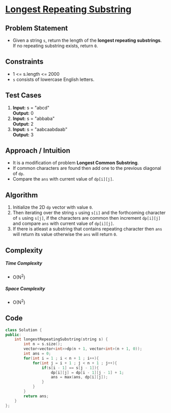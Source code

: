 # [Longest Repeating Substring](https://leetcode.com/problems/longest-repeating-substring/description/)

## Problem Statement
- Given a string `s`, return the length of the **longest repeating substrings**. If no repeating substring exists, return `0`.

## Constraints
- 1 <= s.length <= 2000
- `s` consists of lowercase English letters.


## Test Cases
1. **Input:**  s = "abcd" <br>
**Output:** 0
2. **Input:** s = "abbaba"<br>
**Output:** 2
3. **Input:** s = "aabcaabdaab"<br>
**Output:** 3

## Approach / Intuition 
- It is a modification of problem **Longest Common Substring**.
- If common characters are found then add one to the previous diagonal of `dp`.
- Compare the `ans` with current value of `dp[i][j]`.

## Algorithm 
1. Initialize the 2D `dp` vector with value `0`.
2. Then iterating over the string `s` using `s[i]` and the forthcoming character of `s` using `s[j]`, if the characters are common then increment `dp[i][j]` and compare `ans` with current value of `dp[i][j]`.
3. If there is atleast a substring that contains repeating character then `ans` will return its value otherwise the `ans` will return `0`. 

## Complexity
##### Time Complexity
- O(N<sup>2</sup>)
##### Space Complexity
- O(N<sup>2</sup>)

## Code
```cpp
class Solution {
public:
    int longestRepeatingSubstring(string s) {
        int n = s.size();
        vector<vector<int>>dp(n + 1, vector<int>(n + 1, 0));
        int ans = 0;
        for(int i = 1 ; i < n + 1 ; i++){
            for(int j = i + 1 ; j < n + 1 ; j++){
                if(s[i - 1] == s[j - 1]){
                    dp[i][j] = dp[i - 1][j - 1] + 1;
                    ans = max(ans, dp[i][j]);
                }
            }
        }
        return ans;
    }
};
```